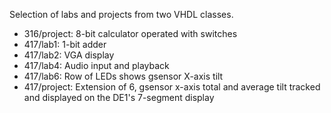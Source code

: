 Selection of labs and projects from two VHDL classes.

* 316/project: 8-bit calculator operated with switches
* 417/lab1: 1-bit adder
* 417/lab2: VGA display
* 417/lab4: Audio input and playback
* 417/lab6: Row of LEDs shows gsensor X-axis tilt
* 417/project: Extension of 6, gsensor x-axis total and average tilt tracked and displayed on the DE1's 7-segment display
